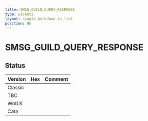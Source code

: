 ```yaml
---
title: SMSG_GUILD_QUERY_RESPONSE
type: packets
layout: single_markdown_in_list
position: 86
---
```


# SMSG_GUILD_QUERY_RESPONSE

## Status

Version | Hex | Comment
---------- | ---------- | ---------- 
Classic |  |  
TBC |  |  
WotLK |  |  
Cata |  |  
